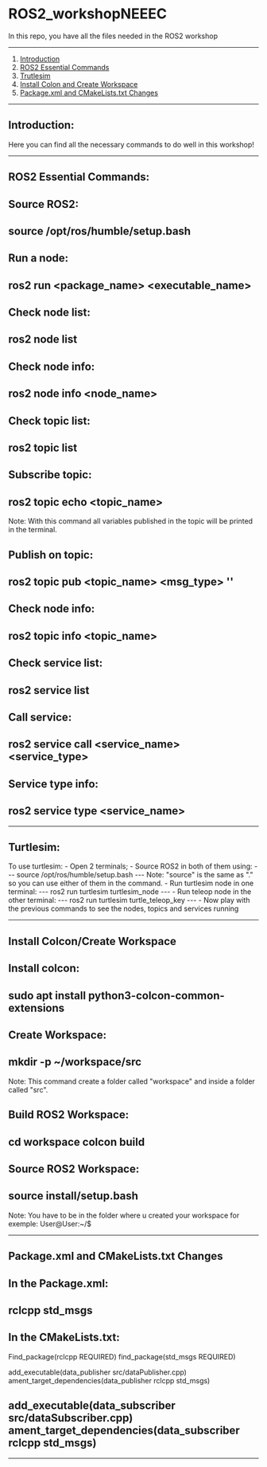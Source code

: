 # ROS2_workshopNEEEC
In this repo, you have all the files needed in the ROS2 workshop

------

1. [Introduction](#Introduction)
2. [ROS2 Essential Commands](#ROS2-Essential-Commands)
3. [Trutlesim](#Turtlesim)
4. [Install Colon and Create Workspace](#Install-Colcon/Create-Workspace)
5. [Package.xml and CMakeLists.txt Changes](#Package.xml-and-CMakeLists.txt-Changes)

------

## Introduction:

Here you can find all the necessary commands to do well in this  workshop!

------

## ROS2 Essential Commands:

Source ROS2:
---
source /opt/ros/humble/setup.bash
---

Run a node:
---
ros2 run <package_name> <executable_name>
---

Check node list:
---
ros2 node list
---

Check node info:
---
ros2 node info <node_name>
---

Check topic list:
---
ros2 topic list
---

Subscribe topic:
---
ros2 topic echo <topic_name>
---
Note: With this command all variables published in the topic will be printed in the terminal.

Publish on topic:
---
ros2 topic pub <topic_name> <msg_type> '<args>'
---

Check node info:
---
ros2 topic info <topic_name>
---

Check service list:
---
ros2 service list
---

Call service:
---
ros2 service call <service_name> <service_type> <arguments>
---

Service type info:
---
ros2 service type <service_name>
---

------

## Turtlesim:
To use turtlesim:
    - Open 2 terminals;
    - Source ROS2 in both of them using:
    ---
    source /opt/ros/humble/setup.bash
    ---
    Note: "source" is the same as "." so you can use either of them in the command.
    - Run turtlesim node in one terminal:
    ---
    ros2 run turtlesim turtlesim_node
    ---
    - Run teleop node in the other terminal:
    ---
    ros2 run turtlesim turtle_teleop_key
    ---
    - Now play with the previous commands to see the nodes, topics and services running

------

## Install Colcon/Create Workspace

Install colcon:
---
sudo apt install python3-colcon-common-extensions
---

Create Workspace:
---
mkdir -p ~/workspace/src
---
Note: This command create a folder called "workspace" and inside a folder called "src".

Build ROS2 Workspace:
---
cd workspace
colcon build
---

Source ROS2 Workspace:
---
source install/setup.bash
---
Note: You have to be in the folder where u created your workspace for exemple: User@User:~/<YOURWORKSPACE>$

------

## Package.xml and CMakeLists.txt Changes

In the Package.xml:
---
  <depend>rclcpp</depend>
  <depend>std_msgs</depend>
---

In the CMakeLists.txt:
---
Find_package(rclcpp REQUIRED)
find_package(std_msgs REQUIRED)

add_executable(data_publisher src/dataPublisher.cpp)
ament_target_dependencies(data_publisher rclcpp std_msgs)

add_executable(data_subscriber src/dataSubscriber.cpp)
ament_target_dependencies(data_subscriber rclcpp std_msgs)
---

------
